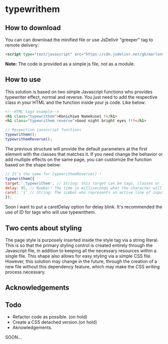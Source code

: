 # typewrithem

## How to download

You can can download the minified file or use JsDelivir "greeper" tag to remote delivery:

```HTML 
<script type="text/javascript" src="https://cdn.jsdelivr.net/gh/marlonveiga-santos/typewrithem/typewrithem.min.js" defer></script>
```

**Note:** The code is provided as a simple js file, not as a module.

## How to use

This solution is based on two simple Javascript functions who provides typewriter effect, normal and reverse.
You just need to add the respective class in your HTML and the function inside your js code. Like below:

```HTML
<!--HTML tags example-->
<h1 class="typewrithem">Konichiwa Namekusei !</h1>
<h1 class="typewrithem_reverse">Good night bright eyes !!!</h1>
```

```javascript
// Respective javascript functions
typewrithem();
typewrithemReverse();
```
The previous structure will provide the default parameters at the first element with the classes that matches it.
If you need change the behavior or add multiple effects on the same page, you can customize the function based on the shape below:

```js
// It's the same for typewrithemReverse() !
typewrithem({
target:'.typewrithem', // String: this target can be tags, classes or id's.
delay: 95, // Number: The time in milliseconds what the character will appear or disappear.
caret: '|' // String: The simbol who represents an active line of input. It accepts any string input so, use your imagination ;)
});
```
Soon I want to put a caretDelay option for delay blink.
It's recommended the use of ID for tags who will use typewrithem.

## Two cents about styling

The page style is purposely inserted inside the style tag via a string literal. 
This is so that the primary styling control is created entirely through the Javascript file, in addition to keeping all the necessary resources within a single file. This shape also allows for easy styling via a simple CSS file.
However, this solution may change in the future, through the creation of a new file without this dependency feature, which may make the CSS writing process necessary.

## Acknowledgements

## Todo
- Refactor code as possible. (on hold)
- Create a CSS detached version.(on hold)
- Aknowledgements.

SOON...
